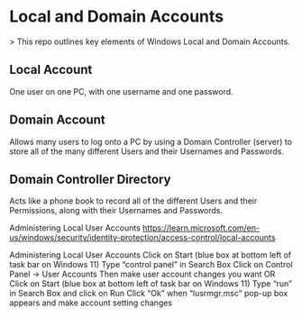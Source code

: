 <h1>Local and Domain Accounts</h1>>
This repo outlines key elements of Windows Local and Domain Accounts.<br />
	<h2>Local Account</h2> 
 		One user on one PC, with one username and one password.</h2>
	<h2>Domain Account</h2> 
 		Allows many users to log onto a PC by using a Domain Controller (server) to store all of the many different Users and their Usernames and Passwords.</h2>
	<h2>Domain Controller Directory</h2> 
 		Acts like a phone book to record all of the different Users and their Permissions, along with their Usernames and Passwords.</h2>

Administering Local User Accounts	https://learn.microsoft.com/en-us/windows/security/identity-protection/access-control/local-accounts

Administering Local User Accounts
	Click on Start (blue box at bottom left of task bar on Windows 11)
		Type “control panel” in Search Box
		Click on Control Panel -> User Accounts 
		Then make user account changes you want
    OR
	Click on Start (blue box at bottom left of task bar on Windows 11) 
	Type “run” in Search Box and click on Run
	Click “Ok” when “lusrmgr.msc” pop-up box appears and make account setting changes
